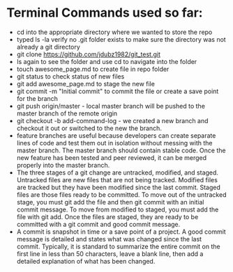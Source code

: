 # Terminal Commands used so far:
* cd into the appropriate directory where we wanted to store the repo
* typed ls -la verify no .git folder exists to make sure the directory was not already a git directory
* git clone https://github.com/jdubz1982/git_test.git
* ls again to see the folder and use cd to navigate into the folder
* touch awesome_page.md to create file in repo folder
* git status to check status of new files
* git add awesome_page.md to stage the new file
* git commit -m "Initial commit" to commit the file or create a save point for the branch
* git push origin/master - local master branch will be pushed to the master branch of the remote origin
* git checkout -b add-command-log - we created a new branch and checkout it out or switched to the new the branch.
* feature branches are useful because developers can create separate lines of code and test them out in isolation without messing with the master branch. The master branch should contain stable code. Once the new feature has been tested and peer reviewed, it can be merged properly into the master branch. 
* The three stages of a git change are untracked, modified, and staged. Untracked files are new files that are not being tracked. Modified files are tracked but they have been modified since the last commit. Staged files are those files ready to be committed. To move out of the untracked stage, you must git add the file and then git commit with an initial commit message. To move from modified to staged, you must add the file with git add. Once the files are staged, they are ready to be committed with a git commit and good commit message. 
* A commit is snapshot in time or a save point of a project. A good commit message is detailed and states what was changed since the last commit. Typically, it is standard to summarize the entire commit on the first line in less than 50 characters, leave a blank line, then add a detailed explanation of what has been changed.  